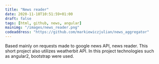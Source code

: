 ```yaml
---
title: "News reader"
date: 2020-11-18T10:51:59+01:00
draft: false
tags: [html, github, news, angular]
mainimg: "/images/news_reader.png"
codeaddress: "https://github.com/markiewiczjulian/news_aggregator"
---
```


Based mainly on requests made to google news API, news reader. This short project also utilizes weatherbit API. In this project technologies such as angular2, bootstrap were used.

